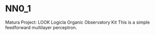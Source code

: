 # NN0_1
Matura Project: LOOK Logicla Organic Observatory Kit
This is a simple feedforward multilayer perceptron.
